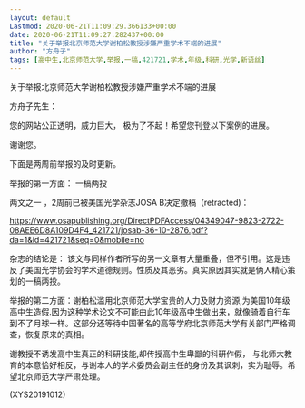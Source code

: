 ```yaml
---
layout: default
Lastmod: 2020-06-21T11:09:29.366133+00:00
date: 2020-06-21T11:09:27.282437+00:00
title: "关于举报北京师范大学谢柏松教授涉嫌严重学术不端的进展"
author: "方舟子"
tags: [高中生,北京师范大学,举报,一稿,421721,学术,年级,科研,光学,新语丝]
---
```


关于举报北京师范大学谢柏松教授涉嫌严重学术不端的进展

方舟子先生：

您的网站公正透明，威力巨大， 极为了不起！希望您刊登以下案例的进展。

谢谢您。

下面是两周前举报的及时更新。

举报的第一方面：  一稿两投

两文之一 ，2周前已被美国光学杂志JOSA B决定撤稿（retracted)：

https://www.osapublishing.org/DirectPDFAccess/04349047-9823-2722-08AEE6D8A109D4F4_421721/josab-36-10-2876.pdf?da=1&id=421721&seq=0&mobile=no

杂志的结论是： 该文与同样作者所写的另一文章有大量重叠，但不引用。这是违反了美国光学协会的学术道德规则。性质及其恶劣。真实原因其实就是俩人精心策划的一稿两投。

举报的第二方面：谢柏松滥用北京师范大学宝贵的人力及财力资源,为美国10年级高中生造假.因为这种学术论文不可能由此10年级高中生做出来，就像骑着自行车到不了月球一样。这部分还等待中国著名的高等学府北京师范大学有关部门严格调查，恢复原来的真相。

谢教授不诱发高中生真正的科研技能,却传授高中生卑鄙的科研作假， 与北师大教育的本意恰好相反，与谢本人的学术委员会副主任的身份及其讽刺，实为耻辱。希望北京师范大学严肃处理。

(XYS20191012)

